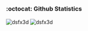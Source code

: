 ### :octocat: Github Statistics

<p align="left">
<img align="center" src="https://github-readme-streak-stats.herokuapp.com/?user=dsfx3d&theme=tokyonight" alt="dsfx3d" />
<img align="center" src="https://github-readme-stats.vercel.app/api?username=dsfx3d&show_icons=true&locale=en&theme=tokyonight&count_private=true" alt="dsfx3d" />
</p>
